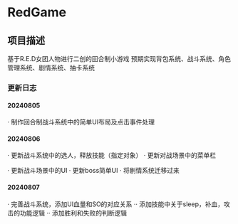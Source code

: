 # RedGame
## 项目描述
基于R.E.D女团人物进行二创的回合制小游戏
预期实现背包系统、战斗系统、角色管理系统、剧情系统、抽卡系统

### 更新日志
#### 20240805
· 制作回合制战斗系统中的简单UI布局及点击事件处理

#### 20240806
· 更新战斗系统中的选人，释放技能（指定对象）
· 更新对战场景中的菜单栏

· 更新战斗场景中的UI
· 更新boss简单UI
· 将剧情系统迁移过来

#### 20240807
· 完善战斗系统，添加UI血量和SO的对应关系
·· 添加技能中关于sleep，补血，攻击的功能逻辑
·· 添加胜利和失败的判断逻辑